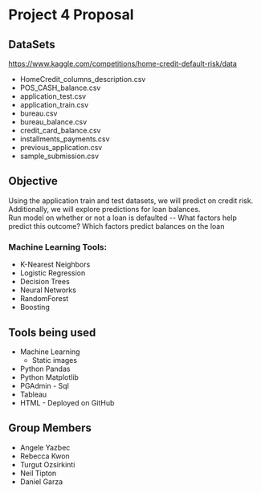 # Project 4 Proposal 

## DataSets

https://www.kaggle.com/competitions/home-credit-default-risk/data
- HomeCredit_columns_description.csv
- POS_CASH_balance.csv
- application_test.csv
- application_train.csv
- bureau.csv
- bureau_balance.csv
- credit_card_balance.csv
- installments_payments.csv
- previous_application.csv
- sample_submission.csv

## Objective

Using the application train and test datasets, we will predict on credit risk. Additionally, we will explore predictions for loan  balances.  
Run model on whether or not a loan is defaulted -- What factors help predict this outcome? 
Which factors predict balances on the loan 

### Machine Learning Tools: 
- K-Nearest Neighbors
- Logistic Regression
- Decision Trees
- Neural Networks
- RandomForest
- Boosting 

## Tools being used 
 
- Machine Learning
  - Static images
- Python Pandas 
- Python Matplotlib
- PGAdmin - Sql 
- Tableau 
- HTML - Deployed on GitHub

## Group Members 

- Angele Yazbec
- Rebecca Kwon
- Turgut Ozsirkinti
- Neil Tipton
- Daniel Garza 
